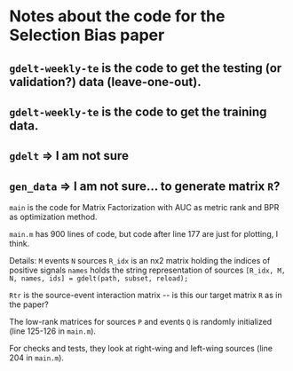 # Notes about the code for the Selection Bias paper

`gdelt-weekly-te` is the code to get the testing (or validation?) data (leave-one-out).
-----------------
`gdelt-weekly-te` is the code to get the training data.
-----------------

`gdelt` => I am not sure
-----------------

`gen_data` => I am not sure... to generate matrix `R`?
-----------------

`main` is the code for Matrix Factorization with AUC as metric rank and BPR as optimization method.

`main.m` has 900 lines of code, but code after line 177 are just for plotting, I think.

Details:
`M` events
`N` sources
`R_idx` is an nx2 matrix holding the indices of positive signals
`names` holds the string representation of sources
`[R_idx, M, N, names, ids] = gdelt(path, subset, reload);`

`Rtr` is the source-event interaction matrix -- is this our target matrix `R` as in the paper?

The low-rank matrices for sources `P` and events `Q` is randomly initialized (line 125-126 in `main.m`).

For checks and tests, they look at right-wing and left-wing sources (line 204 in `main.m`).

